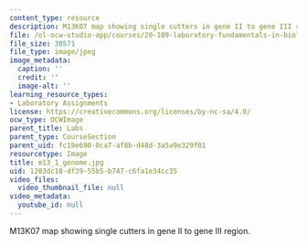 ```yaml
---
content_type: resource
description: M13K07 map showing single cutters in gene II to gene III region.
file: /ol-ocw-studio-app/courses/20-109-laboratory-fundamentals-in-biological-engineering-fall-2007/1203dc18df3955b5b747c6fa1e34cc35_m13_1_genome.jpg
file_size: 30571
file_type: image/jpeg
image_metadata:
  caption: ''
  credit: ''
  image-alt: ''
learning_resource_types:
- Laboratory Assignments
license: https://creativecommons.org/licenses/by-nc-sa/4.0/
ocw_type: OCWImage
parent_title: Labs
parent_type: CourseSection
parent_uid: fc19e690-0ca7-af8b-d48d-3a5a9e329f01
resourcetype: Image
title: m13_1_genome.jpg
uid: 1203dc18-df39-55b5-b747-c6fa1e34cc35
video_files:
  video_thumbnail_file: null
video_metadata:
  youtube_id: null
---
```

M13K07 map showing single cutters in gene II to gene III region.